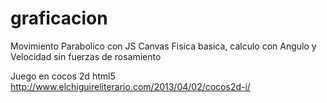 # graficacion
Movimiento Parabolico con JS Canvas
Fisica basica, calculo con Angulo y Velocidad sin fuerzas de rosamiento

Juego en cocos 2d html5
http://www.elchiguireliterario.com/2013/04/02/cocos2d-i/
